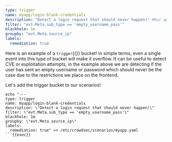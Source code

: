 ```yaml
---
type: trigger
name: myapp/login-blank-credentials
description: "Detect a login request that should never happen!" #Our application does not allow a request to be sent if username OR password is blank so if the backend receives this then the request must of been sent outside the application!
filter: "evt.Meta.sub_type == 'empty_username_pass'"
blackhole: 1m
groupby: "evt.Meta.source_ip"
labels:
  remediation: true
```

Here is an example of a `trigger`{{}} bucket! in simple terms, even a single event into this type of bucket will make it overflow. It can be useful to detect CVE or exploitation attempts, in the example above we are detecting if the user has sent an empty username or password which should never be the case due to the restrictions we place on the frontend.

Let's add the trigger bucket to our scenarios!
```
echo "---
type: trigger
name: myapp/login-blank-credentials
description: \"Detect a login request that should never happen!\"
filter: \"evt.Meta.sub_type == 'empty_username_pass'\"
blackhole: 1m
groupby: \"evt.Meta.source_ip\"
labels:
  remediation: true" >> /etc/crowdsec/scenarios/myapp.yaml
```{{exec}}

